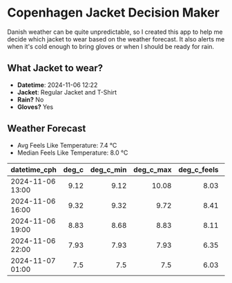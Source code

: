 
# Copenhagen Jacket Decision Maker

Danish weather can be quite unpredictable, so I created this app to help me decide which jacket to wear based on the weather forecast. 
It also alerts me when it's cold enough to bring gloves or when I should be ready for rain.

## What Jacket to wear?

- **Datetime**: 2024-11-06 12:22
- **Jacket**: Regular Jacket and T-Shirt
- **Rain?** No
- **Gloves?** Yes

## Weather Forecast
- Avg Feels Like Temperature: 7.4 °C
- Median Feels Like Temperature: 8.0 °C

| datetime_cph     |   deg_c |   deg_c_min |   deg_c_max |   deg_c_feels | weather   | wind   | rain   |
|:-----------------|--------:|------------:|------------:|--------------:|:----------|:-------|:-------|
| 2024-11-06 13:00 |    9.12 |        9.12 |       10.08 |          8.03 | Clouds    | Low    | None   |
| 2024-11-06 16:00 |    9.32 |        9.32 |        9.72 |          8.41 | Clouds    | Low    | None   |
| 2024-11-06 19:00 |    8.83 |        8.68 |        8.83 |          8.11 | Clouds    | Low    | None   |
| 2024-11-06 22:00 |    7.93 |        7.93 |        7.93 |          6.35 | Clouds    | Low    | None   |
| 2024-11-07 01:00 |    7.5  |        7.5  |        7.5  |          6.03 | Clear     | Low    | None   |
        